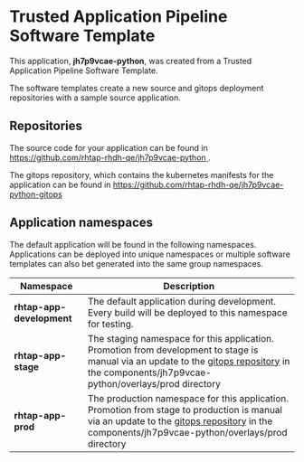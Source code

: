 # Trusted Application Pipeline Software Template

This application, **jh7p9vcae-python**, was created from a Trusted Application Pipeline Software Template.

The software templates create a new source and gitops deployment repositories with a sample source application. 

## Repositories

The source code for your application can be found in [https://github.com/rhtap-rhdh-qe/jh7p9vcae-python ](https://github.com/rhtap-rhdh-qe/jh7p9vcae-python ).
 
The gitops repository, which contains the kubernetes manifests for the application can be found in 
[https://github.com/rhtap-rhdh-qe/jh7p9vcae-python-gitops ](https://github.com/rhtap-rhdh-qe/jh7p9vcae-python-gitops ) 

## Application namespaces 

The default application will be found in the following namespaces. Applications can be deployed into unique namespaces or multiple software templates can also bet generated into the same group namespaces.  

|  Namespace   |  Description   |  
| -------- | -------- |   
| **rhtap-app-development** | The default application during development. Every build will be deployed to this namespace for testing. | 
| **rhtap-app-stage** | The staging namespace for this application. Promotion from development to stage is manual via an update to the [gitops repository](https://github.com/rhtap-rhdh-qe/jh7p9vcae-python-gitops ) in the components/jh7p9vcae-python/overlays/prod directory |  
| **rhtap-app-prod** | The production namespace for this application. Promotion from stage to production is manual via an update to the [gitops repository](https://github.com/rhtap-rhdh-qe/jh7p9vcae-python-gitops ) in the components/jh7p9vcae-python/overlays/prod directory | 